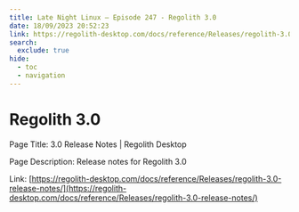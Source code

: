 ```yaml
---
title: Late Night Linux – Episode 247 - Regolith 3.0
date: 18/09/2023 20:52:23
link: https://regolith-desktop.com/docs/reference/Releases/regolith-3.0-release-notes/
search:
  exclude: true
hide:
  - toc
  - navigation
---
```


# Regolith 3.0

Page Title: 3.0 Release Notes | Regolith Desktop

Page Description: Release notes for Regolith 3.0 

Link: [https://regolith-desktop.com/docs/reference/Releases/regolith-3.0-release-notes/](https://regolith-desktop.com/docs/reference/Releases/regolith-3.0-release-notes/)